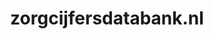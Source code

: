 ---
layout: post
title: "zorgcijfersdatabank.nl"
internal_url: "/dutchgov/zorgcijfersdatabank.nl.html"
subdomains_count: 6
all_subdomains_count: 9
urls_count: 4
ssl_rank: 0
http_rank: 49.5
url_link: /data/zorgcijfersdatabank.nl/urls.txt
all_subdomains_link: /data/zorgcijfersdatabank.nl/all_subdomains.txt
subdomains_link: /data/zorgcijfersdatabank.nl/subdomains.txt
categories: dutchgov
---